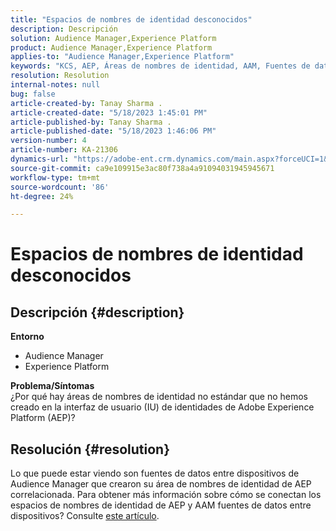 ```yaml
---
title: "Espacios de nombres de identidad desconocidos"
description: Descripción
solution: Audience Manager,Experience Platform
product: Audience Manager,Experience Platform
applies-to: "Audience Manager,Experience Platform"
keywords: "KCS, AEP, Áreas de nombres de identidad, AAM, Fuentes de datos"
resolution: Resolution
internal-notes: null
bug: false
article-created-by: Tanay Sharma .
article-created-date: "5/18/2023 1:45:01 PM"
article-published-by: Tanay Sharma .
article-published-date: "5/18/2023 1:46:06 PM"
version-number: 4
article-number: KA-21306
dynamics-url: "https://adobe-ent.crm.dynamics.com/main.aspx?forceUCI=1&pagetype=entityrecord&etn=knowledgearticle&id=0d534b2f-82f5-ed11-8848-6045bd006268"
source-git-commit: ca9e109915e3ac80f738a4a91094031945945671
workflow-type: tm+mt
source-wordcount: '86'
ht-degree: 24%

---
```


# Espacios de nombres de identidad desconocidos

## Descripción {#description}

<b>Entorno</b>
- Audience Manager
- Experience Platform




<b>Problema/Síntomas</b>
<br>¿Por qué hay áreas de nombres de identidad no estándar que no hemos creado en la interfaz de usuario (IU) de identidades de Adobe Experience Platform (AEP)?<br>

## Resolución {#resolution}


Lo que puede estar viendo son fuentes de datos entre dispositivos de Audience Manager que crearon su área de nombres de identidad de AEP correlacionada. Para obtener más información sobre cómo se conectan los espacios de nombres de identidad de AEP y AAM fuentes de datos entre dispositivos? Consulte [este artículo](https://experienceleague.adobe.com/docs/experience-cloud-kcs/kbarticles/KA-21305.html?lang=es).
